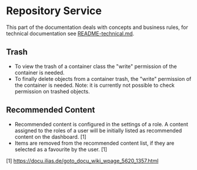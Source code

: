 # Repository Service

This part of the documentation deals with concepts and business rules, for technical documentation see [README-technical.md](./README-technical.md).

## Trash

- To view the trash of a container class the "write" permission of the container is needed.
- To finally delete objects from a container trash, the "write" permission of the container is needed. Note: it is currently not possible to check permission on trashed objects.

## Recommended Content

- Recommended content is configured in the settings of a role. A content assigned to the roles of a user will be initially listed as recommended content on the dashboard. [1]
- Items are removed from the recommended content list, if they are selected as a favourite by the user. [1]


[1] https://docu.ilias.de/goto_docu_wiki_wpage_5620_1357.html